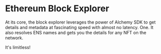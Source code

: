 # Ethereum Block Explorer

At its core, the block explorer leverages the power of Alchemy SDK to get details and metadata at fascinating speed with almost no latency.
One. It also resolves ENS names and gets you the details for any NFT on the network.

It's limitless!
